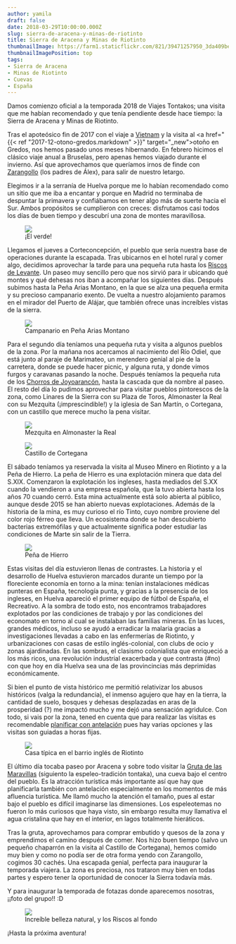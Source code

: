 ```yaml
---
author: yamila
draft: false
date: 2018-03-29T10:00:00.000Z
slug: sierra-de-aracena-y-minas-de-riotinto
title: Sierra de Aracena y Minas de Riotinto
thumbnailImage: https://farm1.staticflickr.com/821/39471257950_3da409be9a_c.jpg
thumbnailImagePosition: top
tags:
- Sierra de Aracena
- Minas de Riotinto
- Cuevas
- España
---
```


Damos comienzo oficial a la temporada 2018 de Viajes Tontakos; una visita que me habían recomendado y que tenía pendiente desde hace tiempo: la Sierra de Aracena y Minas de Riotinto.

<!--more-->

Tras el apoteósico fin de 2017 con el viaje a <a href="/trips/vietnam-2017" target="_blank">Vietnam</a> y la visita al <a href="{{< ref "2017-12-otono-gredos.markdown" >}}" target="_new">otoño en Gredos</a>, nos hemos pasado unos meses hibernando. En febrero hicimos el clásico viaje anual a Bruselas, pero apenas hemos viajado durante el invierno.  Así que aprovechamos que queríamos irnos de finde con <a href="https://www.geocaching.com/profile/?guid=f42461b6-7b9a-4f07-abc1-f4d511c84993" target="_blank">Zarangollo</a> (los padres de Álex), para salir de nuestro letargo.

Elegimos ir a la serranía de Huelva porque me lo habían recomendado como un sitio que me iba a encantar y porque en Madrid no terminaba de despuntar la primavera y confiábamos en tener algo más de suerte hacia el Sur. Ambos propósitos se cumplieron con creces: disfrutamos casi todos los días de buen tiempo y descubrí una zona de montes maravillosa.

<figure>
<img src="https://farm1.staticflickr.com/811/40384258635_6b01a8da97_c.jpg"/>
<figcaption>¡El verde!</figcaption>
</figure>

Llegamos el jueves a Corteconcepción, el pueblo que sería nuestra base de operaciones durante la escapada. Tras ubicarnos en el hotel rural y comer algo, decidimos aprovechar la tarde para una pequeña ruta hasta los <a href="https://yamila-moreno.github.io/routes/#17/37.86428/-6.70208" target="_blank">Riscos de Levante</a>. Un paseo muy sencillo pero que nos sirvió para ir ubicando qué montes y qué dehesas nos iban a acompañar los siguientes días. Después subimos hasta la Peña Arias Montano, en la que se alza una pequeña ermita y su precioso campanario exento. De vuelta a nuestro alojamiento paramos en el mirador del Puerto de Alájar, que también ofrece unas increíbles vistas de la sierra.

<figure>
<img src="https://farm1.staticflickr.com/784/41281002991_d12a2914a2_c.jpg"/>
<figcaption>Campanario en Peña Arias Montano</figcaption>
</figure>

Para el segundo día teníamos una pequeña ruta y visita a algunos pueblos de la zona. Por la mañana nos acercamos al nacimiento del Río Odiel, que está junto al paraje de Marimateo, un merendero genial al pie de la carretera, donde se puede hacer picnic, y alguna ruta, y donde vimos furgos y caravanas pasando la noche. Después teníamos la pequeña ruta de los <a href="https://yamila-moreno.github.io/routes/#17/37.87279/-6.71005" target="_blank">Chorros de Joyoarancón</a>, hasta la cascada que da nombre al paseo. El resto del día lo pudimos aprovechar para visitar pueblos pintorescos de la zona, como Linares de la Sierra con su Plaza de Toros, Almonaster la Real con su Mezquita (¡imprescindible!) y la iglesia de San Martín, o Cortegana, con un castillo que merece mucho la pena visitar.

<figure>
<img src="https://farm1.staticflickr.com/819/41237693752_bab6469771_c.jpg"/>
<figcaption>Mezquita en Almonaster la Real</figcaption>
</figure>

<figure>
<img src="https://farm1.staticflickr.com/892/27408433468_c34556bd09_c.jpg"/>
<figcaption>Castillo de Cortegana</figcaption>
</figure>

El sábado teníamos ya reservada la visita al Museo Minero en Riotinto y a la Peña de Hierro. La peña de Hierro es una explotación minera que data del S.XIX. Comenzaron la explotación los ingleses, hasta mediados del S.XX cuando la vendieron a una empresa española, que la tuvo abierta hasta los años 70 cuando cerró. Esta mina actualmente está solo abierta al público, aunque desde 2015 se han abierto nuevas explotaciones. Además de la historia de la mina, es muy curioso el río Tinto, cuyo nombre proviene del color rojo férreo que lleva. Un ecosistema donde se han descubierto bacterias extremófilas y que actualmente significa poder estudiar las condiciones de Marte sin salir de la Tierra.

<figure>
<img src="https://farm1.staticflickr.com/788/41237779792_482fa896b5_c.jpg"/>
<figcaption>Peña de Hierro</figcaption>
</figure>

Estas visitas del día estuvieron llenas de contrastes. La historia y el desarrollo de Huelva estuvieron marcados durante un tiempo por la floreciente economía en torno a la mina: tenían instalaciones médicas punteras en España, tecnología punta, y gracias a la presencia de los ingleses, en Huelva apareció el primer equipo de fútbol de España, el Recreativo. A la sombra de todo esto, nos encontramos trabajadores explotados por las condiciones de trabajo y por las condiciones del economato en torno al cual se instalaban las familias mineras. En las luces, grandes médicos, incluso se ayudó a erradicar la malaria gracias a investigaciones llevadas a cabo en las enfermerías de Riotinto, y urbanizaciones con casas de estilo inglés-colonial, con clubs de ocio y zonas ajardinadas. En las sombras, el clasismo colonialista que enriqueció a los más ricos, una revolución industrial exacerbada y que contrasta (#no) con que hoy en día Huelva sea una de las provincincias más deprimidas económicamente.

Si bien el punto de vista histórico me permitió relativizar los abusos históricos (valga la redundancia), el inmenso agujero que hay en la tierra, la cantidad de suelo, bosques y dehesas desplazadas en aras de la prosperidad (?) me impactó mucho y me dejó una sensación agridulce. Con todo, si vais por la zona, tened en cuenta que para realizar las visitas es recomendable <a href="http://parquemineroderiotinto.es/" target="_blank">planificar con antelación</a> pues hay varias opciones y las visitas son guiadas a horas fijas.

<figure>
<img src="https://farm1.staticflickr.com/788/26409375907_08d37699cb_c.jpg"/>
<figcaption>Casa típica en el barrio inglés de Riotinto</figcaption>
</figure>

El último día tocaba paseo por Aracena y sobre todo visitar la <a href="http://www.aracena.es/es/municipio/gruta/" target="_back">Gruta de las Maravillas</a> (siguiento la espeleo-tradición tontaka), una cueva bajo el centro del pueblo. Es la atracción turística más importante así que hay que planificarla también con antelación especialmente en los momentos de más afluencia turística. Me llamó mucho la atención el tamaño, pues al estar bajo el pueblo es difícil imaginarse las dimensiones. Los espeleotemas no fueron lo más curiosos que haya visto, sin embargo resulta muy llamativa el agua cristalina que hay en el interior, en lagos totalmente hieráticos.

Tras la gruta, aprovechamos para comprar embutido y quesos de la zona y emprendimos el camino después de comer. Nos hizo buen tiempo (salvo un pequeño chaparrón en la visita al Castillo de Cortegana), hemos comido muy bien y como no podía ser de otra forma yendo con Zarangollo, cogimos 30 cachés. Una escapada genial, perfecta para inaugurar la temporada viajera. La zona es preciosa, nos trataron muy bien en todas partes y espero tener la oportunidad de conocer la Sierra todavía más.

Y para inaugurar la temporada de fotazas donde aparecemos nosotras, ¡¡foto del grupo!! :D

<figure>
<img src="https://farm1.staticflickr.com/871/41280989861_d59d671aee_c.jpg"/>
<figcaption>Increíble belleza natural, y los Riscos al fondo</figcaption>
</figure>

¡Hasta la próxima aventura!
